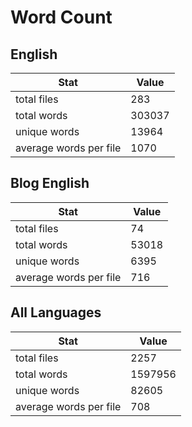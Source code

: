 # Word Count

## English

Stat | Value
---- | -----
total files | 283
total words | 303037
unique words | 13964
average words per file | 1070

## Blog English

Stat | Value
---- | -----
total files | 74
total words | 53018
unique words | 6395
average words per file | 716

## All Languages

Stat | Value
---- | -----
total files | 2257
total words | 1597956
unique words | 82605
average words per file | 708
